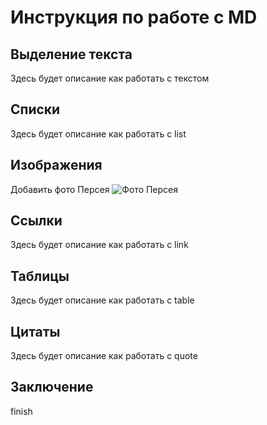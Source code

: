 # Инструкция по работе с MD

## Выделение текста
Здесь будет описание как работать с текстом
## Списки
Здесь будет описание как работать с list
## Изображения
Добавить фото Персея
![Фото Персея](Pers.jpg)
## Ссылки
Здесь будет описание как работать с link
## Таблицы
Здесь будет описание как работать с table
## Цитаты
Здесь будет описание как работать с quote
## Заключение
finish
